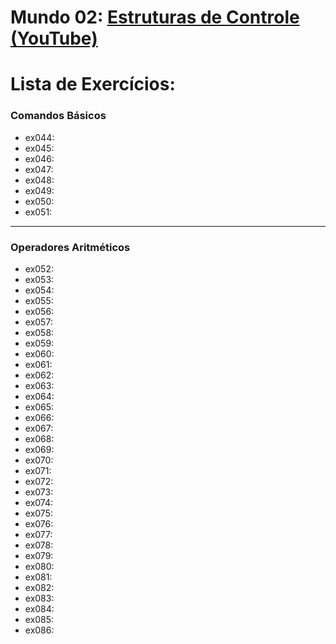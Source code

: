 # **Mundo 02**: [Estruturas de Controle (YouTube)](https://www.youtube.com/playlist?list=PLHz_AreHm4dk_nZHmxxf_J0WRAqy5Czye)

# **Lista de Exercícios:**
### Comandos Básicos

   - ex044:
   - ex045:
   - ex046:
   - ex047:
   - ex048:
   - ex049:
   - ex050:
   - ex051:
---
### Operadores Aritméticos
   - ex052:
   - ex053:
   - ex054:
   - ex055:
   - ex056:
   - ex057:
   - ex058:
   - ex059:
   - ex060:
   - ex061:
   - ex062:
   - ex063:
   - ex064:
   - ex065:
   - ex066:
   - ex067:
   - ex068:
   - ex069:
   - ex070:
   - ex071:
   - ex072:
   - ex073:
   - ex074:
   - ex075:
   - ex076:
   - ex077:
   - ex078:
   - ex079:
   - ex080:
   - ex081:
   - ex082:
   - ex083:
   - ex084:
   - ex085:
   - ex086:
